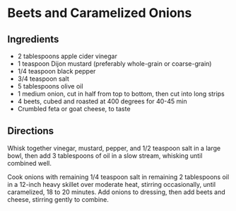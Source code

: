 # Beets and Caramelized Onions

## Ingredients

- 2 tablespoons apple cider vinegar
- 1 teaspoon Dijon mustard (preferably whole-grain or coarse-grain)
- 1/4 teaspoon black pepper
- 3/4 teaspoon salt
- 5 tablespoons olive oil
- 1 medium onion, cut in half from top to bottom, then cut into long strips
- 4 beets, cubed and roasted at 400 degrees for 40-45 min
- Crumbled feta or goat cheese, to taste

## Directions

Whisk together vinegar, mustard, pepper, and 1/2 teaspoon salt in a large
bowl, then add 3 tablespoons of oil in a slow stream, whisking until combined
well.

Cook onions with remaining 1/4 teaspoon salt in remaining 2 tablespoons oil in
a 12-inch heavy skillet over moderate heat, stirring occasionally, until
caramelized, 18 to 20 minutes. Add onions to dressing, then add beets and
cheese, stirring  gently to combine.
